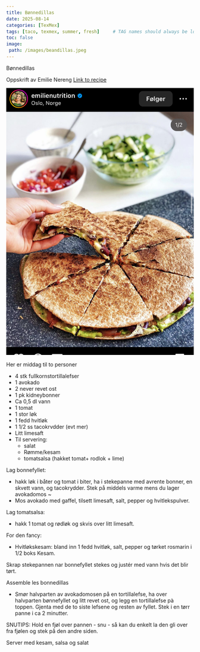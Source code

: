 ```yaml
---
title: Bønnedillas 
date: 2025-08-14
categories: [TexMex]
tags: [taco, texmex, summer, fresh]     # TAG names should always be lowercase
toc: false
image:
 path: /images/beandillas.jpeg
---
```

Bønnedillas

Oppskrift av Emilie Nereng [Link to recipe](https://www.instagram.com/emilienutrition/p/BzOhfvKpUuE/)

![Bønnedillas](/images/beandillas.jpeg)

Her er middag til to personer 

  - 4 stk fullkornstortillalefser
  - 1 avokado
   - 2 never revet ost
   - 1 pk kidneybonner
   - Ca 0,5 dl vann
   - 1 tomat
   - 1 stor løk
   - 1 fedd hvitløk
   - 1 1/2 ss tacokrvdder (evt mer)
   - Litt limesaft
   - Til servering: 
       - salat
       - Rømme/kesam
       - tomatsalsa (hakket tomat+ rodlok + lime)

Lag bonnefyllet: 
- hakk løk i båter og tomat i biter, ha i stekepanne med avrente bonner, en skvett vann, og tacokrydder. Stek på middels varme mens du lager avokadomos ~
- Mos avokado med gaffel, tilsett limesaft, salt, pepper og hvitlekspulver.

Lag tomatsalsa: 
- hakk 1 tomat og rødløk og skvis over litt limesaft.

For den fancy: 
- Hvitløkskesam: bland inn 1 fedd hvitløk, salt, pepper og tørket rosmarin i 1/2 boks Kesam.

Skrap stekepannen nar bonnefyllet stekes og justér med vann hvis det blir tørt.

Assemble les bonnedillas 
- Smør halvparten av avokadomosen på en tortillalefse, ha over halvparten bønnefyllet og litt revet ost, og legg en tortillalefse pà toppen. Gjenta med de to siste lefsene og resten av fyllet.
Stek i en tørr panne i ca 2 minutter. 

SNUTIPS: Hold en fjøl over pannen - snu - så kan du enkelt la den gli over fra fjølen og stek på den andre siden.


Server med kesam, salsa og salat

